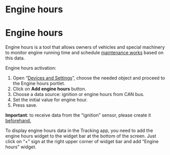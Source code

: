 # Engine hours

# Engine hours

Engine hours is a tool that allows owners of vehicles and special machinery to monitor engine running time and schedule [maintenance works](../../../fleet-management/maintenance.md) based on this data.

Engine hours activation:

1. Open “[Devices and Settings](../../../devices-and-settings.md)”, choose the needed object and proceed to the Engine hours portlet.
2. Click on **Add engine hours** button.
3. Choose a data source: ignition or engine hours from CAN bus.
4. Set the initial value for engine hour.
5. Press save.

**Important**: to receive data from the “ignition” sensor, please create it [beforehand.](../discrete-sensors.md)

To display engine hours data in the Tracking app, you need to add the engine hours widget to the widget bar at the bottom of the screen. Just click on “+” sign at the right upper corner of widget bar and add “Engine hours” widget.